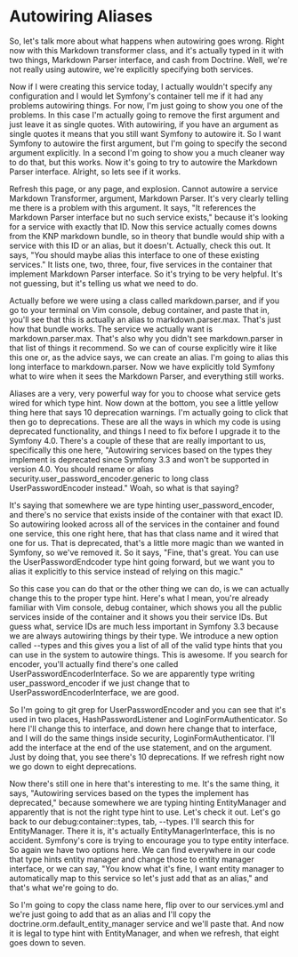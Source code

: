 # Autowiring Aliases

So, let's talk more about what happens when autowiring goes wrong. Right now with this Markdown transformer class, and it's actually typed in it with two things, Markdown Parser interface, and cash from Doctrine. Well, we're not really using autowire, we're explicitly specifying both services.

Now if I were creating this service today, I actually wouldn't specify any configuration and I would let Symfony's container tell me if it had any problems autowiring things. For now, I'm just going to show you one of the problems. In this case I'm actually going to remove the first argument and just leave it as single quotes. With autowiring, if you have an argument as single quotes it means that you still want Symfony to autowire it. So I want Symfony to autowire the first argument, but I'm going to specify the second argument explicitly. In a second I'm going to show you a much cleaner way to do that, but this works. Now it's going to try to autowire the Markdown Parser interface. Alright, so lets see if it works.

Refresh this page, or any page, and explosion. Cannot autowire a service Markdown Transformer, argument, Markdown Parser. It's very clearly telling me there is a problem with this argument. It says, "It references the Markdown Parser interface but no such service exists," because it's looking for a service with exactly that ID. Now this service actually comes downs from the KNP markdown bundle, so in theory that bundle would ship with a service with this ID or an alias, but it doesn't. Actually, check this out. It says, "You should maybe alias this interface to one of these existing services." It lists one, two, three, four, five services in the container that implement Markdown Parser interface. So it's trying to be very helpful. It's not guessing, but it's telling us what we need to do.

Actually before we were using a class called markdown.parser, and if you go to your terminal on Vim console, debug container, and paste that in, you'll see that this is actually an alias to markdown.parser.max. That's just how that bundle works. The service we actually want is markdown.parser.max. That's also why you didn't see markdown.parser in that list of things it recommend. So we can of course explicitly wire it like this one or, as the advice says, we can create an alias. I'm going to alias this long interface to markdown.parser. Now we have explicitly told Symfony what to wire when it sees the Markdown Parser, and everything still works.

Aliases are a very, very powerful way for you to choose what service gets wired for which type hint. Now down at the bottom, you see a little yellow thing here that says 10 deprecation warnings. I'm actually going to click that then go to deprecations. These are all the ways in which my code is using deprecated functionality, and things I need to fix before I upgrade it to the Symfony 4.0. There's a couple of these that are really important to us, specifically this one here, "Autowiring services based on the types they implement is deprecated since Symfony 3.3 and won't be supported in version 4.0. You should rename or alias security.user_password_encoder.generic to long class UserPasswordEncoder instead." Woah, so what is that saying?

It's saying that somewhere we are type hinting user_password_encoder, and there's no service that exists inside of the container with that exact ID. So autowiring looked across all of the services in the container and found one service, this one right here, that has that class name and it wired that one for us. That is deprecated, that's a little more magic than we wanted in Symfony, so we've removed it. So it says, "Fine, that's great. You can use the UserPasswordEndcoder type hint going forward, but we want you to alias it explicitly to this service instead of relying on this magic."

So this case you can do that or the other thing we can do, is we can actually change this to the proper type hint. Here's what I mean, you're already familiar with Vim console, debug container, which shows you all the public services inside of the container and it shows you their service IDs. But guess what, service IDs are much less important in Symfony 3.3 because we are always autowiring things by their type. We introduce a new option called --types and this gives you a list of all of the valid type hints that you can use in the system to autowire things. This is awesome. If you search for encoder, you'll actually find there's one called UserPasswordEncoderInterface. So we are apparently type writing user_password_encoder if we just change that to UserPasswordEncoderInterface, we are good.

So I'm going to git grep for UserPasswordEncoder and you can see that it's used in two places, HashPasswordListener and LoginFormAuthenticator. So here I'll change this to interface, and down here change that to interface, and I will do the same things inside security, LoginFormAuthenticator. I'll add the interface at the end of the use statement, and on the argument. Just by doing that, you see there's 10 deprecations. If we refresh right now we go down to eight deprecations.

Now there's still one in here that's interesting to me. It's the same thing, it says, "Autowiring services based on the types the implement has deprecated," because somewhere we are typing hinting EntityManager and apparently that is not the right type hint to use. Let's check it out. Let's go back to our debug:container::types, tab, --types. I'll search this for EntityManager. There it is, it's actually EntityManagerInterface, this is no accident. Symfony's core is trying to encourage you to type entity interface. So again we have two options here. We can find everywhere in our code that type hints entity manager and change those to entity manager interface, or we can say, "You know what it's fine, I want entity manager to automatically map to this service so let's just add that as an alias," and that's what we're going to do.

So I'm going to copy the class name here, flip over to our services.yml and we're just going to add that as an alias and I'll copy the doctrine.orm.default_entity_manager service and we'll paste that. And now it is legal to type hint with EntityManager, and when we refresh, that eight goes down to seven.

